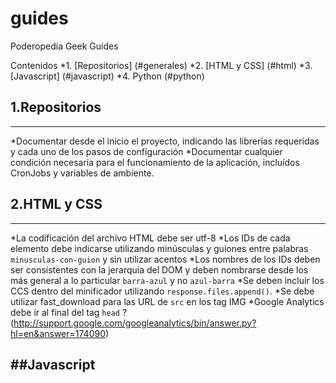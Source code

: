 guides
======

Poderopedia Geek Guides

Contenidos
*1. [Repositorios] (#generales)
*2. [HTML y CSS] (#html)
*3. [Javascript] (#javascript)
*4. Python (#python)

## 1.Repositorios
-------------------
*Documentar desde el inicio el proyecto, indicando las librerías requeridas y cada uno de los pasos de configuración
*Documentar cualquier condición necesaria para el funcionamiento de la aplicación, incluídos CronJobs y variables de ambiente.

## 2.HTML y CSS
-------------------
*La codificación del archivo HTML debe ser utf-8
*Los IDs de cada elemento debe indicarse utilizando minúsculas y guiones entre palabras ``minusculas-con-guion`` y sin utilizar acentos
*Los nombres de los IDs deben ser consistentes con la jerarquia del DOM y deben nombrarse desde los más general a lo particular ``barra-azul`` y no ``azul-barra``
*Se deben incluir los CCS dentro del minificador utilizando ``response.files.append()``.
*Se debe utilizar fast_download para las URL de ``src`` en los tag IMG
*Google Analytics debe ir al final del tag ``head`` ?(http://support.google.com/googleanalytics/bin/answer.py?hl=en&answer=174090)

##Javascript
-------------------






